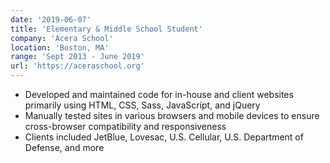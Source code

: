 ```yaml
---
date: '2019-06-07'
title: 'Elementary & Middle School Student'
company: 'Acera School'
location: 'Boston, MA'
range: 'Sept 2013 - June 2019'
url: 'https://aceraschool.org'
---
```


- Developed and maintained code for in-house and client websites primarily using HTML, CSS, Sass, JavaScript, and jQuery
- Manually tested sites in various browsers and mobile devices to ensure cross-browser compatibility and responsiveness
- Clients included JetBlue, Lovesac, U.S. Cellular, U.S. Department of Defense, and more
